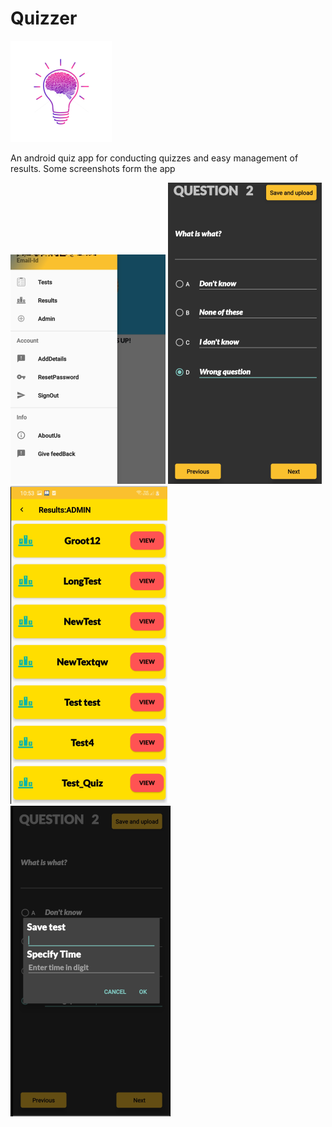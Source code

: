 # Quizzer

![Project Image](app/src/main/res/mipmap-hdpi/ic_launcher_foreground.png)

An android quiz app for conducting quizzes and easy management of results.
Some screenshots form the  app

![img.png](img/img.png)
![img_1.png](img/img_1.png)
![img_2.png](img/img_2.png)
![img_3.png](img/img_3.png)
